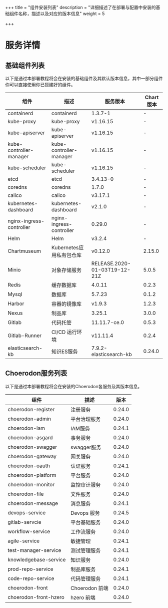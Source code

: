 +++
title = "组件安装列表"
description = "详细描述了在部署与配置中安装的基础组件名称，描述以及对应的版本信息"
weight = 5

+++

# 服务详情

## 基础组件列表

以下是通过本部署教程将会在安装的基础组件及其默认版本信息，其中一部分组件你可以直接使用你已搭建好的组件。

| 组件                      | 描述                      | 服务版本                     | Chart版本 |
| ------------------------ | ------------------------ | ---------------------------- | --------- |
| containerd               | containerd               | 1.3.7-1                      | -         |
| kube-proxy               | kube-proxy               | v1.16.15                      | -         |
| kube-apiserver           | kube-apiserver           | v1.16.15                      | -         |
| kube-controller-manager  | kube-controller-manager  | v1.16.15                      | -         |
| kube-scheduler           | kube-scheduler           | v1.16.15                      | -         |
| etcd                     | etcd                     | 3.4.13-0                     | -         |
| coredns                  | coredns                  | 1.7.0                        | -         |
| calico                   | calico                   | v3.17.1                      | -         |
| kubernetes-dashboard     | kubernetes-dashboard     | v2.1.0                       | -         |
| nginx-ingress-controller | nginx-ingress-controller | 0.29.0                       | -         |
| Helm                     | Helm                     | v3.2.4                       | -         |
| Chartmuseum              | Kubernetes应用私有包仓库   | v0.12.0                      | 2.15.0    |
| Minio                    | 对象存储服务               | RELEASE.2020-01-03T19-12-21Z | 5.0.5     |
| Redis                    | 缓存数据库                 | 4.0.11                       | 0.2.3     |
| Mysql                    | 数据库                    | 5.7.23                       | 0.1.2     |
| Harbor                   | 容器的镜像库               | v1.9.3                       | 1.2.3     |
| Nexus                    | 制品库                    | 3.25.1                       | 3.0.0     |
| Gitlab                   | 代码托管                  | 11.11.7-ce.0                 | 0.5.3     |
| Gitlab-Runner            | CI/CD 运行环境            | v11.11.4                     | 0.2.4     |
| elasticsearch-kb         | 知识ES服务                | 7.9.2-elasticsearch-kb         | 0.24.0    |

## Choerodon服务列表

以下是通过本部署教程将会在安装的Choerodon各服务及其版本信息。

| 组件                  | 描述           | 版本   |
| --------------------- | -------------- | ------ |
| choerodon-register    | 注册服务       | 0.24.0 |
| choerodon-admin       | 平台治理服务    | 0.24.0 |
| choerodon-iam         | IAM服务       | 0.24.1 |
| choerodon-asgard      | 事务服务       | 0.24.0 |
| choerodon-swagger     | swagger服务   | 0.24.0 |
| choerodon-gateway     | 网关服务       | 0.24.0 |
| choerodon-oauth       | 认证服务       | 0.24.1 |
| choerodon-platform    | 平台服务       | 0.24.0 |
| choerodon-monitor     | 监控审计服务    | 0.24.0 |
| choerodon-file        | 文件服务       | 0.24.0 |
| choerodon-message     | 消息服务       | 0.24.1 |
| devops-service        | Devops 服务    | 0.24.5 |
| gitlab-servcie        | 平台基础服务    | 0.24.0 |
| workflow-service      | 工作流服务      | 0.24.0 |
| agile-service         | 敏捷管理        | 0.24.1 |
| test-manager-service  | 测试管理服务     | 0.24.1 |
| knowledgebase-service | 知识服务        | 0.24.0 |
| prod-repo-service     | 制品库服务      | 0.24.1 |
| code-repo-service     | 代码管理服务     | 0.24.1 |
| choerodon-front       | Choerodon 前端  | 0.24.0 |
| choerodon-front-hzero | hzero 前端      | 0.24.0 |
